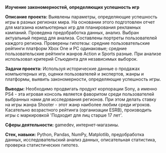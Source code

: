 **Изучение закономерностей, определяющих успешность игр**

**Описание проекта:**
Выявлены параметры, определяющие успешность игры в разных регионах мира. На основании этого подготовлен отчет для магазина компьютерных игр для планирования рекламных кампаний. Проведена предобработка данных, анализ. Выбран актуальный период для анализа. Составлены портреты пользователей каждого региона. Проверены гипотезы: средние пользовательские рейтинги платформ Xbox One и PC одинаковые; средние пользовательские рейтинги жанров Action и Sports разные. При анализе использовал критерий Стьюдента для независимых выборок.

**Задачи проекта:**
Используя исторические данные о продажах компьютерных игр, оценки пользователей и экспертов, жанры и платформы, выявить закономерности, определяющие успешность игры.

**Выводы:**
Необходимо продвигать продукт корпорации Sony, а именно PS4 - эта игровая консоль является фаворитом среди пользователей выбранных нами для исследования регионов. При этом делать ставку на игры жанра Shooter - этот жанр наиболее любим среди игроков. Касательно возрастного рейтинга (организации ESRB), производить игры с маркировкой 'Подходит для лиц старше 17 лет'.

**Сферы деятельности:** gamedev, интернет-магазины.

**Стек, навыки:** Python, Pandas, NumPy, Matplotlib, предобработка данных, исследовательский анализ данных, описательная статистика, проверка статистических гипотез.
